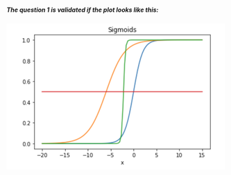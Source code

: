 ##### The question 1 is validated if the plot looks like this:

![alt text][ex2q1]

[ex2q1]: ../w2_day2_ex2_q1.png "Scatter plot"
